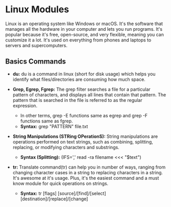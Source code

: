 # Linux Modules
Linux is an operating system like Windows or macOS. 
It's the software that manages all the hardware in your computer and lets you run programs. 
It's popular because it's free, open-source, and very flexible, meaning you can customize it a lot. 
It's used on everything from phones and laptops to servers and supercomputers.

## Basics Commands

- **du:** du is a command in linux (short for disk usage) which helps you identify what files/directories are consuming how much space.

- **Grep, Egrep, Fgrep:** The grep filter searches a file for a particular pattern of characters, and displays all lines that contain that pattern. The pattern that is searched in the file is referred to as the regular expression. 
  -  In other terms, grep -E functions same as egrep and grep -F functions same as fgrep.
  - **Syntax:**  grep "PATTERN" file.txt

- **String Manipulations (STRing OPerationS):** String manipulations are operations performed on text strings, such as combining, splitting, replacing, or modifying characters and substrings.
  - **Syntax (Splitting):**  (IFS=',' read -ra filename <<< "$text")
  
- **tr:** Translate command(tr) can help you in number of ways, ranging from changing character cases in a string to replacing characters in a string. It's awesome at it's usage. Plus, it's the easiest command and a must know module for quick operations on strings.
  - **Syntax:** tr [flags] [source]/[find]/[select] [destination]/[replace]/[change]


